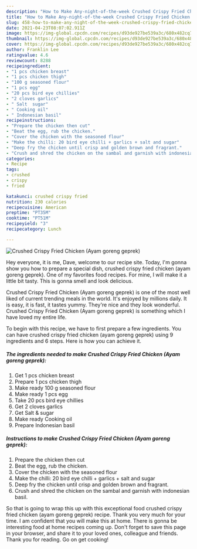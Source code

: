 ```yaml
---
description: "How to Make Any-night-of-the-week Crushed Crispy Fried Chicken (Ayam goreng geprek)"
title: "How to Make Any-night-of-the-week Crushed Crispy Fried Chicken (Ayam goreng geprek)"
slug: 458-how-to-make-any-night-of-the-week-crushed-crispy-fried-chicken-ayam-goreng-geprek
date: 2021-04-23T08:07:02.911Z
image: https://img-global.cpcdn.com/recipes/d93de927be539a3c/680x482cq70/crushed-crispy-fried-chicken-ayam-goreng-geprek-recipe-main-photo.jpg
thumbnail: https://img-global.cpcdn.com/recipes/d93de927be539a3c/680x482cq70/crushed-crispy-fried-chicken-ayam-goreng-geprek-recipe-main-photo.jpg
cover: https://img-global.cpcdn.com/recipes/d93de927be539a3c/680x482cq70/crushed-crispy-fried-chicken-ayam-goreng-geprek-recipe-main-photo.jpg
author: Franklin Lee
ratingvalue: 4.6
reviewcount: 8288
recipeingredient:
- "1 pcs chicken breast"
- "1 pcs chicken thigh"
- "100 g seasoned flour"
- "1 pcs egg"
- "20 pcs bird eye chillies"
- "2 cloves garlics"
- " Salt  sugar"
- " Cooking oil"
- " Indonesian basil"
recipeinstructions:
- "Prepare the chicken then cut"
- "Beat the egg, rub the chicken."
- "Cover the chicken with the seasoned flour"
- "Make the chilli: 20 bird eye chilli + garlics + salt and sugar"
- "Deep fry the chicken until crisp and golden brown and fragrant."
- "Crush and shred the chicken on the sambal and garnish with indonesian basil."
categories:
- Recipe
tags:
- crushed
- crispy
- fried

katakunci: crushed crispy fried 
nutrition: 230 calories
recipecuisine: American
preptime: "PT35M"
cooktime: "PT51M"
recipeyield: "3"
recipecategory: Lunch

---
```



![Crushed Crispy Fried Chicken (Ayam goreng geprek)](https://img-global.cpcdn.com/recipes/d93de927be539a3c/680x482cq70/crushed-crispy-fried-chicken-ayam-goreng-geprek-recipe-main-photo.jpg)

Hey everyone, it is me, Dave, welcome to our recipe site. Today, I'm gonna show you how to prepare a special dish, crushed crispy fried chicken (ayam goreng geprek). One of my favorites food recipes. For mine, I will make it a little bit tasty. This is gonna smell and look delicious.

Crushed Crispy Fried Chicken (Ayam goreng geprek) is one of the most well liked of current trending meals in the world. It's enjoyed by millions daily. It is easy, it is fast, it tastes yummy. They're nice and they look wonderful. Crushed Crispy Fried Chicken (Ayam goreng geprek) is something which I have loved my entire life.




To begin with this recipe, we have to first prepare a few ingredients. You can have crushed crispy fried chicken (ayam goreng geprek) using 9 ingredients and 6 steps. Here is how you can achieve it.

<!--inarticleads1-->

##### The ingredients needed to make Crushed Crispy Fried Chicken (Ayam goreng geprek):

1. Get 1 pcs chicken breast
1. Prepare 1 pcs chicken thigh
1. Make ready 100 g seasoned flour
1. Make ready 1 pcs egg
1. Take 20 pcs bird eye chillies
1. Get 2 cloves garlics
1. Get  Salt &amp; sugar
1. Make ready  Cooking oil
1. Prepare  Indonesian basil




<!--inarticleads2-->

##### Instructions to make Crushed Crispy Fried Chicken (Ayam goreng geprek):

1. Prepare the chicken then cut
1. Beat the egg, rub the chicken.
1. Cover the chicken with the seasoned flour
1. Make the chilli: 20 bird eye chilli + garlics + salt and sugar
1. Deep fry the chicken until crisp and golden brown and fragrant.
1. Crush and shred the chicken on the sambal and garnish with indonesian basil.




So that is going to wrap this up with this exceptional food crushed crispy fried chicken (ayam goreng geprek) recipe. Thank you very much for your time. I am confident that you will make this at home. There is gonna be interesting food at home recipes coming up. Don't forget to save this page in your browser, and share it to your loved ones, colleague and friends. Thank you for reading. Go on get cooking!
